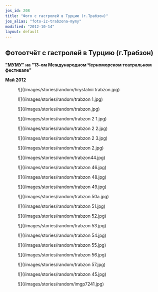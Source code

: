 ```yaml
---
jos_id: 208
title: "Фото с гастролей в Турцию (г.Трабзон)"
jos_alias: "foto-iz-trabzona-mymy"
modified: "2012-10-14"
layout: default
---
```


## Фотоотчёт с гастролей в Турцию (г.Трабзон)

**["МУМУ"](46-mumu.html) на "13-ом Международном Черноморском театральном фестивале"**

**Май 2012**

<figure>
![](/images/stories/random/hrystalnii trabzon.jpg)
</figure>

<figure>
![](/images/stories/random/trabzon 1.jpg)
</figure>

<figure>
![](/images/stories/random/trabzon.jpg)
</figure>

<figure>
![](/images/stories/random/trabzon 2 1.jpg)
</figure>

<figure>
![](/images/stories/random/trabzon 2 2.jpg)
</figure>

<figure>
![](/images/stories/random/trabzon 2 3.jpg)
</figure>

<figure>
![](/images/stories/random/trabzon 2.jpg)
</figure>

<figure>
![](/images/stories/random/trabzon44.jpg)
</figure>

<figure>
![](/images/stories/random/trabzon 46.jpg)
</figure>

<figure>
![](/images/stories/random/trabzon 48.jpg)
</figure>

<figure>
![](/images/stories/random/trabzon 49.jpg)
</figure>

<figure>
![](/images/stories/random/trabzon 50a.jpg)
</figure>

<figure>
![](/images/stories/random/trabzon 51.jpg)
</figure>

<figure>
![](/images/stories/random/trabzon 52.jpg)
</figure>

<figure>
![](/images/stories/random/trabzon 53.jpg)
</figure>

<figure>
![](/images/stories/random/trabzon 54.jpg)
</figure>

<figure>
![](/images/stories/random/trabzon 55.jpg)
</figure>

<figure>
![](/images/stories/random/trabzon 56.jpg)
</figure>

<figure>
![](/images/stories/random/trabzon 57.jpg)
</figure>

<figure>
![](/images/stories/random/trabzon 45.jpg)
</figure>

<figure>
![](/images/stories/random/imgp7241.jpg)
</figure>

